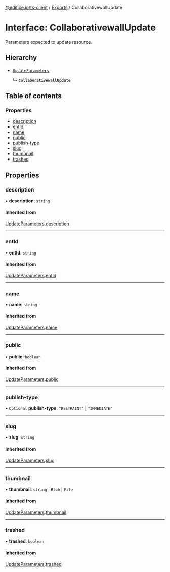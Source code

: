 [@edifice.io/ts-client](../README.md) / [Exports](../modules.md) / CollaborativewallUpdate

# Interface: CollaborativewallUpdate

Parameters expected to update resource.

## Hierarchy

- [`UpdateParameters`](UpdateParameters.md)

  ↳ **`CollaborativewallUpdate`**

## Table of contents

### Properties

- [description](CollaborativewallUpdate.md#description)
- [entId](CollaborativewallUpdate.md#entid)
- [name](CollaborativewallUpdate.md#name)
- [public](CollaborativewallUpdate.md#public)
- [publish-type](CollaborativewallUpdate.md#publish-type)
- [slug](CollaborativewallUpdate.md#slug)
- [thumbnail](CollaborativewallUpdate.md#thumbnail)
- [trashed](CollaborativewallUpdate.md#trashed)

## Properties

### description

• **description**: `string`

#### Inherited from

[UpdateParameters](UpdateParameters.md).[description](UpdateParameters.md#description)

___

### entId

• **entId**: `string`

#### Inherited from

[UpdateParameters](UpdateParameters.md).[entId](UpdateParameters.md#entid)

___

### name

• **name**: `string`

#### Inherited from

[UpdateParameters](UpdateParameters.md).[name](UpdateParameters.md#name)

___

### public

• **public**: `boolean`

#### Inherited from

[UpdateParameters](UpdateParameters.md).[public](UpdateParameters.md#public)

___

### publish-type

• `Optional` **publish-type**: ``"RESTRAINT"`` \| ``"IMMEDIATE"``

___

### slug

• **slug**: `string`

#### Inherited from

[UpdateParameters](UpdateParameters.md).[slug](UpdateParameters.md#slug)

___

### thumbnail

• **thumbnail**: `string` \| `Blob` \| `File`

#### Inherited from

[UpdateParameters](UpdateParameters.md).[thumbnail](UpdateParameters.md#thumbnail)

___

### trashed

• **trashed**: `boolean`

#### Inherited from

[UpdateParameters](UpdateParameters.md).[trashed](UpdateParameters.md#trashed)
